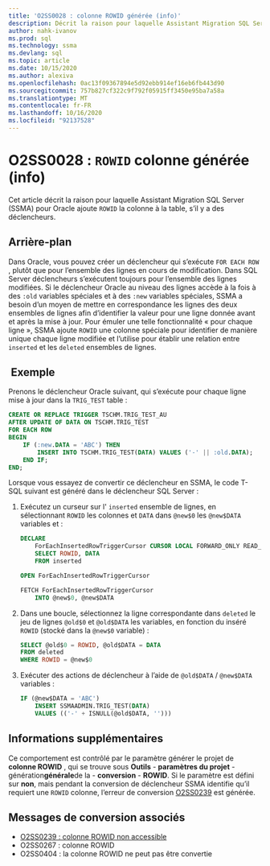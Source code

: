 ```yaml
---
title: 'O2SS0028 : colonne ROWID générée (info)'
description: Décrit la raison pour laquelle Assistant Migration SQL Server (SSMA) pour Oracle ajoute la colonne ROWID à la table.
author: nahk-ivanov
ms.prod: sql
ms.technology: ssma
ms.devlang: sql
ms.topic: article
ms.date: 10/15/2020
ms.author: alexiva
ms.openlocfilehash: 0ac13f09367894e5d92ebb914ef16eb6fb443d90
ms.sourcegitcommit: 757b827cf322c9f792f05915ff3450e95ba7a58a
ms.translationtype: MT
ms.contentlocale: fr-FR
ms.lasthandoff: 10/16/2020
ms.locfileid: "92137528"
---
```

# <a name="o2ss0028-rowid-column-generated-info"></a>O2SS0028 : `ROWID` colonne générée (info)

Cet article décrit la raison pour laquelle Assistant Migration SQL Server (SSMA) pour Oracle ajoute `ROWID` la colonne à la table, s’il y a des déclencheurs.

## <a name="background"></a>Arrière-plan

Dans Oracle, vous pouvez créer un déclencheur qui s’exécute `FOR EACH ROW` , plutôt que pour l’ensemble des lignes en cours de modification. Dans SQL Server déclencheurs s’exécutent toujours pour l’ensemble des lignes modifiées. Si le déclencheur Oracle au niveau des lignes accède à la fois à des `:old` variables spéciales et à des `:new` variables spéciales, SSMA a besoin d’un moyen de mettre en correspondance les lignes des deux ensembles de lignes afin d’identifier la valeur pour une ligne donnée avant et après la mise à jour. Pour émuler une telle fonctionnalité « pour chaque ligne », SSMA ajoute `ROWID` une colonne spéciale pour identifier de manière unique chaque ligne modifiée et l’utilise pour établir une relation entre `inserted` et les `deleted` ensembles de lignes.

## <a name="example"></a> Exemple

Prenons le déclencheur Oracle suivant, qui s’exécute pour chaque ligne mise à jour dans la `TRIG_TEST` table :

```sql
CREATE OR REPLACE TRIGGER TSCHM.TRIG_TEST_AU
AFTER UPDATE OF DATA ON TSCHM.TRIG_TEST
FOR EACH ROW
BEGIN
    IF (:new.DATA = 'ABC') THEN
        INSERT INTO TSCHM.TRIG_TEST(DATA) VALUES ('-' || :old.DATA);
    END IF;
END;
```

Lorsque vous essayez de convertir ce déclencheur en SSMA, le code T-SQL suivant est généré dans le déclencheur SQL Server :

1) Exécutez un curseur sur l' `inserted` ensemble de lignes, en sélectionnant `ROWID` les colonnes et `DATA` dans `@new$0` les `@new$DATA` variables et :

    ```sql
    DECLARE
        ForEachInsertedRowTriggerCursor CURSOR LOCAL FORWARD_ONLY READ_ONLY FOR
        SELECT ROWID, DATA
        FROM inserted

    OPEN ForEachInsertedRowTriggerCursor

    FETCH ForEachInsertedRowTriggerCursor
        INTO @new$0, @new$DATA
    ```

2) Dans une boucle, sélectionnez la ligne correspondante dans `deleted` le jeu de lignes `@old$0` et `@old$DATA` les variables, en fonction du inséré `ROWID` (stocké dans la `@new$0` variable) :

    ```sql
    SELECT @old$0 = ROWID, @old$DATA = DATA
    FROM deleted
    WHERE ROWID = @new$0
    ```

3) Exécuter des actions de déclencheur à l’aide de `@old$DATA` / `@new$DATA` variables :

    ```sql
    IF (@new$DATA = 'ABC')
        INSERT SSMAADMIN.TRIG_TEST(DATA)
        VALUES (('-' + ISNULL(@old$DATA, '')))
    ```

## <a name="additional-information"></a>Informations supplémentaires

Ce comportement est contrôlé par le paramètre générer le projet de **colonne ROWID** , qui se trouve sous **Outils**  -  **paramètres du projet**  -  génération**générale**de la  -  **conversion**  -  **ROWID**. Si le paramètre est défini sur **non**, mais pendant la conversion de déclencheur SSMA identifie qu’il requiert une `ROWID` colonne, l’erreur de conversion [O2SS0239](o2ss0239.md) est générée.

## <a name="related-conversion-messages"></a>Messages de conversion associés

* [O2SS0239 : colonne ROWID non accessible](o2ss0239.md)
* O2SS0267 : colonne ROWID
* O2SS0404 : la colonne ROWID ne peut pas être convertie
